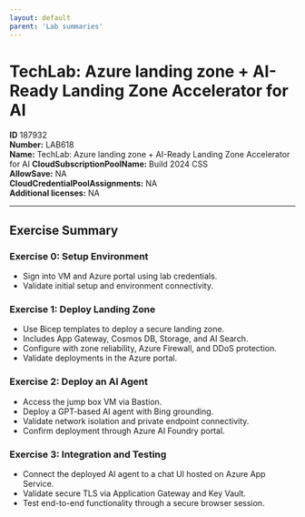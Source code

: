 ```yaml
---
layout: default
parent: 'Lab summaries'
---
```


# TechLab: Azure landing zone + AI-Ready Landing Zone Accelerator for AI

**ID** 187932  
**Number:** LAB618  
**Name:** TechLab: Azure landing zone + AI-Ready Landing Zone Accelerator for AI
**CloudSubscriptionPoolName:** Build 2024 CSS  
**AllowSave:** NA  
**CloudCredentialPoolAssignments:** NA  
**Additional licenses:** NA  

---

## Exercise Summary
### Exercise 0: Setup Environment
- Sign into VM and Azure portal using lab credentials.  
- Validate initial setup and environment connectivity.  

### Exercise 1: Deploy Landing Zone
- Use Bicep templates to deploy a secure landing zone.  
- Includes App Gateway, Cosmos DB, Storage, and AI Search.  
- Configure with zone reliability, Azure Firewall, and DDoS protection.  
- Validate deployments in the Azure portal.  

### Exercise 2: Deploy an AI Agent
- Access the jump box VM via Bastion.  
- Deploy a GPT-based AI agent with Bing grounding.  
- Validate network isolation and private endpoint connectivity.  
- Confirm deployment through Azure AI Foundry portal.  

### Exercise 3: Integration and Testing
- Connect the deployed AI agent to a chat UI hosted on Azure App Service.  
- Validate secure TLS via Application Gateway and Key Vault.  
- Test end-to-end functionality through a secure browser session.  
